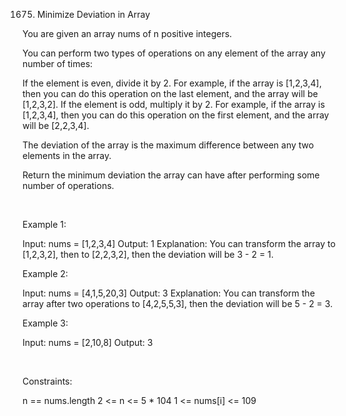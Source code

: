1675. Minimize Deviation in Array

You are given an array nums of n positive integers.

You can perform two types of operations on any element of the array any number of times:

If the element is even, divide it by 2.
For example, if the array is [1,2,3,4], then you can do this operation on the last element, and the array will be [1,2,3,2].
If the element is odd, multiply it by 2.
For example, if the array is [1,2,3,4], then you can do this operation on the first element, and the array will be [2,2,3,4].

The deviation of the array is the maximum difference between any two elements in the array.

Return the minimum deviation the array can have after performing some number of operations.

 

Example 1:

Input: nums = [1,2,3,4]
Output: 1
Explanation: You can transform the array to [1,2,3,2], then to [2,2,3,2], then the deviation will be 3 - 2 = 1.


Example 2:

Input: nums = [4,1,5,20,3]
Output: 3
Explanation: You can transform the array after two operations to [4,2,5,5,3], then the deviation will be 5 - 2 = 3.


Example 3:

Input: nums = [2,10,8]
Output: 3


 

Constraints:

n == nums.length
2 <= n <= 5 * 104
1 <= nums[i] <= 109